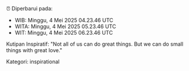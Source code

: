 ⏰ Diperbarui pada:
- WIB: Minggu, 4 Mei 2025 04.23.46 UTC
- WITA: Minggu, 4 Mei 2025 05.23.46 UTC
- WIT: Minggu, 4 Mei 2025 06.23.46 UTC

Kutipan Inspiratif:
"Not all of us can do great things. But we can do small things with great love."


Kategori: inspirational

